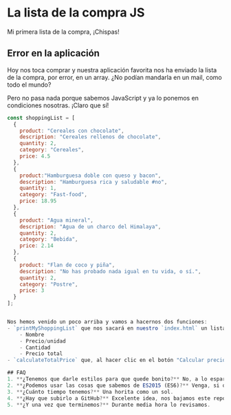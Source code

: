 # La lista de la compra JS
Mi primera lista de la compra, ¡Chispas!

## Error en la aplicación
Hoy nos toca comprar y nuestra aplicación favorita nos ha enviado la lista de la compra, por error, en un array. ¿No podían mandarla en un mail, como todo el mundo?

Pero no pasa nada porque sabemos JavaScript y ya lo ponemos en condiciones nosotras. ¡Claro que sí!

```js
const shoppingList = [
  {
    product: "Cereales con chocolate",
    description: "Cereales rellenos de chocolate",
    quantity: 2,
    category: "Cereales",
    price: 4.5
  },
  {
    product:"Hamburguesa doble con queso y bacon",
    description: "Hamburguesa rica y saludable #no",
    quantity: 1,
    category: "Fast-food",
    price: 18.95
  },
  {
    product: "Agua mineral",
    description: "Agua de un charco del Himalaya",
    quantity: 2,
    category: "Bebida",
    price: 2.14
  },
  {
    product: "Flan de coco y piña",
    description: "No has probado nada igual en tu vida, o sí.",
    quantity: 2,
    category: "Postre",
    price: 3
  }
];


Nos hemos venido un poco arriba y vamos a hacernos dos funciones:
- `printMyShoppingList` que nos sacará en nuestro `index.html` un listado con los siguientes campos por producto:
	- Nombre
	- Precio/unidad
	- Cantidad
	- Precio total
- `calculateTotalPrice` que, al hacer clic en el botón "Calcular precio total", nos mostrará cuánto dinero debemos llevar para poder pagar nuestra compra.

## FAQ
1. **¿Tenemos que darle estilos para que quede bonito?** No, a lo espartano.
2. **¿Podemos usar las cosas que sabemos de ES2015 (ES6)?** Venga, si queremos, sí.
3. **¿Cuánto tiempo tenemos?** Una horita como un sol.
4. **¿Hay que subirlo a GitHub?** Excelente idea, nos bajamos este repo y cada oveja en su rama.
5. **¿Y una vez que terminemos?** Durante media hora lo revisamos.
